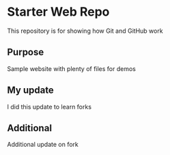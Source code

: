# Starter Web Repo

This repository is for showing how Git and GitHub work

## Purpose

Sample website with plenty of files for demos

## My update

I did this update to learn forks

## Additional

Additional update on fork
